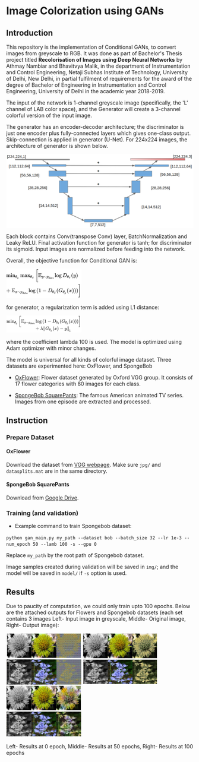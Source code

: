 # Image Colorization using GANs

## Introduction
This repository is the implementation of Conditional GANs, to convert images from greyscale to RGB. It was done as part of Bachelor's Thesis project titled **Recolorisation of Images using Deep Neural Networks** by Athmay Nambiar and Bhavitvya Malik, in the department of Instrumentation and Control Engineering, Netaji Subhas Institute of Technology, University of Delhi, New Delhi, in partial fulfilment of requirements for the award of the degree of Bachelor of Engineering in Instrumentation and Control Engineering, University of Delhi in the academic year 2018-2019.

The input of the network is 1-channel greyscale image (specifically, the 'L' channel of LAB color space), and the Generator will create a 3-channel colorful version of the input image.

The generator has an encoder-decoder architecture; the discriminator is just one encoder plus fully-connected layers which gives one-class output. Skip-connection is applied in generator (U-Net). For 224x224 images, the architecture of generator is shown below.

<img src="asset/unet.png" width="640" align="middle">

Each block contains Conv(transpose Conv) layer, BatchNormalization and Leaky ReLU. Final activation function for generator is tanh; for discriminator its sigmoid. Input images are normalized before feeding into the network.

Overall, the objective function for Conditional GAN is:

<img src="asset/gan.png" width="40%" height="40%">

for generator, a regularization term is added using L1 distance:

<img src="asset/gen.png" width="40%" height="40%">

where the coefficient lambda 100 is used. The model is optimized using Adam optimizer with minor changes.

The model is universal for all kinds of colorful image dataset. Three datasets are experimented here: OxFlower, and SpongeBob

* [OxFlower](http://www.robots.ox.ac.uk/~vgg/data/flowers/17/): Flower dataset generated by Oxford VGG group. It consists of 17 flower categories with 80 images for each class.

* [SpongeBob SquarePants](https://en.wikipedia.org/wiki/SpongeBob_SquarePants): The famous American animated TV series. Images from one episode are extracted and processed.


## Instruction

### Prepare Dataset

#### OxFlower
Download the dataset from [VGG webpage](http://www.robots.ox.ac.uk/~vgg/data/flowers/17/). Make sure `jpg/` and `datasplits.mat` are in the same directory.

#### SpongeBob SquarePants
Download from [Google Drive](https://drive.google.com/file/d/1yaSHnqFiGT2VwT373lY_E3AJpr6r9b4l/view?usp=sharing).

### Training (and validation)

* Example command to train Spongebob dataset:

`python gan_main.py my_path --dataset bob --batch_size 32 --lr 1e-3 --num_epoch 50 --lamb 100 -s --gpu 0`

Replace `my_path` by the root path of Spongebob dataset.

Image samples created during validation will be saved in `img/`; and the model will be saved in `model/` if `-s` option is used.

## Results

Due to paucity of computation, we could only train upto 100 epochs. Below are the attached outputs for Flowers and Spongebob datasets (each set contains 3 images Left- Input image in greyscale, Middle- Original image, Right- Output image):

<p float="left">
    <img src="asset/flower_0_epoch.png" width="40%" height="40%" />
    <img src="asset/flower_50_epoch.png" width="40%" height="40%" />
    <img src="asset/flower_100_epoch.png" width="40%" height="40%" />
</p>
Left- Results at 0 epoch, Middle- Results at 50 epochs, Right- Results at 100 epochs
<!-- <img src="asset/flower_0_epoch.png" width="25%" height="25%" />

<!-- <img src="asset/flower_50_epoch.png" width="25%" height="25%" />

<img src="asset/flower_100_epoch.png" width="25%" height="25%" /> -->

